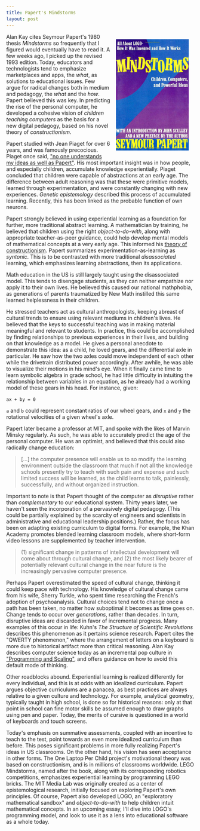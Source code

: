 ```yaml
---
title: Papert's Mindstorms
layout: post
---
```


<img src="/images/mindstorms.jpg" style="height: auto; width: 195px; margin: 15px; float: right;">

Alan Kay cites Seymour Papert's 1980 thesis *Mindstorms* so frequently that I figured would eventually have to read it. A few weeks ago, I picked up the revised 1993 edition. Today, educators and technologists tend to emphasize marketplaces and apps, the *what*, as solutions to educational issues. Few argue for radical changes both in medium and pedagogy, the *what* and the *how*. Papert believed this was key. In predicting the rise of the personal computer, he developed a cohesive vision of *children teaching computers* as the basis for a new digital pedagogy, based on his novel theory of *constructionism*.

Papert studied with Jean Piaget for over 6 years, and was famously precocious. Piaget once said, ["no one understands my ideas as well as Papert"](http://en.wikipedia.org/wiki/Constructivism_(learning_theory)). His most important insight was in how people, and especially children, accumulate knowledge experientially. Piaget concluded that children were capable of abstractions at an early age. The difference between adult reasoning was that these were primitive models, learned through experimentation, and were constantly changing with new experiences. *Genetic epistemology* described this process of accumulated learning. Recently, this has been linked as the probable function of own neurons.

Papert strongly believed in using experiential learning as a foundation for further, more traditional abstract learning. A mathematician by training, he believed that children using the right *object-to-do-with*, along with appropriate teacher-as-peer guidance, could help develop mental models of mathematical concepts at a very early age. This informed his [theory of constructionism](http://wiki.laptop.org/go/Constructionism). Papert summarizes experimentation-as-learning as *syntonic*. This is to be contrasted with more traditional *disassociated* learning, which emphasizes learning abstractions, then its applications. 

Math education in the US is still largely taught using the disassociated model. This tends to disengage students, as they can neither empathize nor apply it to their own lives. He believed this caused our national mathphobia, as generations of parents traumatized by New Math instilled this same learned helplessness in their children.

He stressed teachers act as cultural anthropologists, keeping abreast of cultural trends to ensure using relevant mediums in children's lives. He believed that the keys to successful teaching was in making material meaningful and relevant to students. In practice, this could be accomplished by finding relationships to previous experiences in their lives, and building on that knowledge as a model. He gives a personal anecdote to demonstrate this idea: as a child, he loved gears, and the differential axle in particular. He saw how the two axles could move independent of each other while the drivetrain distributed power accordingly. After awhile, he was able to visualize their motions in his mind's eye. When it finally came time to learn symbolic algebra in grade school, he had little difficulty in intuiting the relationship between variables in an equation, as he already had a working model of these gears in his head. For instance, given:

	ax + by = 0

`a`  and `b` could represent constant ratios of our wheel gears, and `x` and `y` the rotational velocities of a given wheel's axle.

Papert later became a professor at MIT, and spoke with the likes of Marvin Minsky regularly. As such, he was able to accurately predict the age of the personal computer. He was an optimist, and believed that this could also radically change education:

> \[...\] the computer presence will enable us to so modify the learning environment outside the classroom that much if not all the knowledge schools presently try to teach with such pain and expense and such limited success will be learned, as the child learns to talk, painlessly, successfully, and without organized instruction.

Important to note is that Papert thought of the computer as *disruptive* rather than *complementary* to our educational system. Thirty years later, we haven't seen the incorporation of a pervasively digital pedagogy. (This could be partially explained by the scarcity of engineers and scientists in administrative and educational leadership positions.) Rather, the focus has been on adapting existing curriculum to digital forms. For example, the Khan Academy promotes blended learning classroom models, where short-form video lessons are supplemented by teacher intervention.

> (1) significant change in patterns of intellectual development will come about through cultural change, and (2) the most likely bearer of potentially relevant cultural change in the near future is the increasingly pervasive computer presence.

Perhaps Papert overestimated the speed of cultural change, thinking it could keep pace with technology. His knowledge of cultural change came from his wife, Sherry Turkle, who spent time researching the French's adoption of psychoanalysis. Cultural choices tend not to change once a path has been taken, no matter how suboptimal it becomes as time goes on. Change tends to occur over *generations*, rather than decades. In turn, disruptive ideas are discarded in favor of incremental progress. Many examples of this occur in life: Kuhn's *The Structure of Scientific Revolutions* describes this phenomenon as it pertains science research. Papert cites the "QWERTY phenomenon," where the arrangement of letters on a keyboard is more due to historical artifact more than critical reasoning. Alan Kay describes computer science today as an incremental pop culture in ["Programming and Scaling"](https://www.tele-task.de/archive/video/flash/14029/), and offers guidance on how to avoid this default mode of thinking.

Other roadblocks abound. Experiential learning is realized differently for every individual, and this is at odds with an idealized curriculum. Papert argues objective curriculums are a panacea, as best practices are always relative to a given culture and technology. For example, analytical geometry, typically taught in high school, is done so for historical reasons: only at that point in school can fine motor skills be assumed enough to draw graphs using pen and paper. Today, the merits of cursive is questioned in a world of keyboards and touch screens.

Today's emphasis on summative assessments, coupled with an incentive to teach to the test, point towards an even more idealized curriculum than before. This poses significant problems in more fully realizing Papert's ideas in US classrooms. On the other hand, his vision has seen acceptance in other forms. The One Laptop Per Child project's motivational theory was based on constructionism, and is in millions of classrooms worldwide. LEGO Mindstorms, named after the book, along with its corresponding robotics competitions, emphasizes experiential learning by programming LEGO bricks. The MIT Media Lab was originally created as a center of epistemological research, initially focused on exploring  Papert's own principles. Of course, Papert also developed LOGO, an "exploratory mathematical sandbox" and *object-to-do-with* to help children intuit mathematical concepts. In an upcoming essay, I'll dive into LOGO's programming model, and look to use it as a lens into educational software as a whole today.
